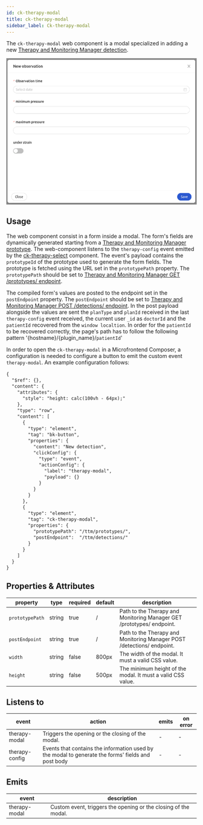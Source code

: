 ```yaml
---
id: ck-therapy-modal
title: ck-therapy-modal
sidebar_label: Ck-therapy-modal
---
```


<!--
WARNING: this file was automatically generated by Mia-Platform Doc Aggregator.
DO NOT MODIFY IT BY HAND.
Instead, modify the source file and run the aggregator to regenerate this file.
-->

The `ck-therapy-modal` web component is a modal specialized in adding a new [Therapy and Monitoring Manager detection](../../runtime_suite/therapy-and-monitoring-manager/overview).

![ck-therapy-modal](../img/ck-therapy-modal.png)
## Usage

The web component consist in a form inside a modal. The form's fields are dynamically generated starting from a [Therapy and Monitoring Manager prototype](../../therapy-and-monitoring-manager/overview#prototypes). The web-component listens to the `therapy-config` event emitted by the [ck-therapy-select](40_ck-therapy-select.md) component. The event's payload contains the `prototypeId` of the prototype used to generate the form fields. The prototype is fetched using the URL set in the `prototypePath` property. The `prototypePath` should be set to [Therapy and Monitoring Manager GET /prototypes/ endpoint](.../../runtime_suite/therapy-and-monitoring-manager/overview#prototypes).

The compiled form's values are posted to the endpoint set in the `postEndpoint` property. The `postEndpoint` should be set to [Therapy and Monitoring Manager POST /detections/ endpoint](../../runtime_suite/therapy-and-monitoring-manager/usage#post-detections). In the post payload alongside the values are sent the `planType` and `planId` received in the last `therapy-config` event received, the current user `_id` as `doctorId` and the `patientId` recovered from the `window localtion`. In order for the `patientId` to be recovered correctly, the page's path has to follow the following pattern '{hostname}/{plugin_name}/`patientId`' 

In order to open the `ck-therapy-modal` in a Microfrontend Composer, a configuration is needed to configure a button to emit the custom event `therapy-modal`. An example configuration follows: 

```
{
  "$ref": {},
  "content": {
    "attributes": {
      "style": "height: calc(100vh - 64px);"
    },
    "type": "row",
    "content": [
      {
        "type": "element",
        "tag": "bk-button",
        "properties": {
          "content": "New detection",
          "clickConfig": {
            "type": "event",
            "actionConfig": {
              "label": "therapy-modal",
              "payload": {}
            }
          }
        }
      },
      {
        "type": "element",
        "tag": "ck-therapy-modal",
        "properties": {
          "prototypePath": "/ttm/prototypes/",
          "postEndpoint":  "/ttm/detections/"
        }
      }
    ]
  }
}
```


## Properties & Attributes

| property | type | required | default | description |
|----------|------|----------|---------|-------------|
|`prototypePath`| string | true | / | Path to the Therapy and Monitoring Manager GET /prototypes/ endpoint. |
|`postEndpoint`| string | true | / | Path to the Therapy and Monitoring Manager POST /detections/ endpoint. |
|`width`| string | false | 800px | The width of the modal. It must a valid CSS value. |
|`height`| string | false | 500px | The minimum height of the modal. It must a valid CSS value. |

## Listens to

| event | action | emits | on error |
|-------|--------|-------|----------|
|therapy-modal| Triggers the opening or the closing of the modal. | - | - |
|therapy-config| Events that contains the information used by the modal to generate the forms' fields and post body | - | - |

## Emits

| event | description |
|-------|-------------|
|therapy-modal| Custom event, triggers the opening or the closing of the modal. |
